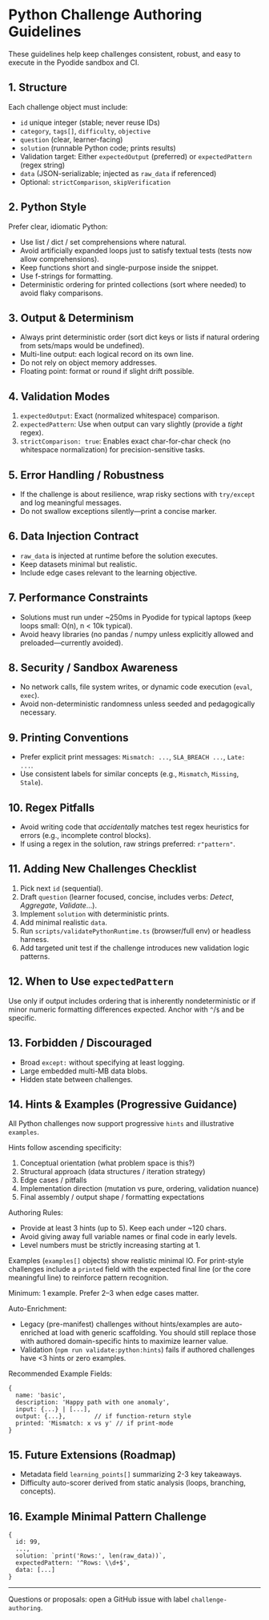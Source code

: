 # Python Challenge Authoring Guidelines

These guidelines help keep challenges consistent, robust, and easy to execute in the Pyodide sandbox and CI.

## 1. Structure
Each challenge object must include:
- `id` unique integer (stable; never reuse IDs)
- `category`, `tags[]`, `difficulty`, `objective`
- `question` (clear, learner-facing)
- `solution` (runnable Python code; prints results)
- Validation target: Either `expectedOutput` (preferred) or `expectedPattern` (regex string)
- `data` (JSON-serializable; injected as `raw_data` if referenced)
- Optional: `strictComparison`, `skipVerification`

## 2. Python Style
Prefer clear, idiomatic Python:
- Use list / dict / set comprehensions where natural.
- Avoid artificially expanded loops just to satisfy textual tests (tests now allow comprehensions).
- Keep functions short and single-purpose inside the snippet.
- Use f-strings for formatting.
- Deterministic ordering for printed collections (sort where needed) to avoid flaky comparisons.

## 3. Output & Determinism
- Always print deterministic order (sort dict keys or lists if natural ordering from sets/maps would be undefined).
- Multi-line output: each logical record on its own line.
- Do not rely on object memory addresses.
- Floating point: format or round if slight drift possible.

## 4. Validation Modes
1. `expectedOutput`: Exact (normalized whitespace) comparison.
2. `expectedPattern`: Use when output can vary slightly (provide a *tight* regex).
3. `strictComparison: true`: Enables exact char-for-char check (no whitespace normalization) for precision-sensitive tasks.

## 5. Error Handling / Robustness
- If the challenge is about resilience, wrap risky sections with `try/except` and log meaningful messages.
- Do not swallow exceptions silently—print a concise marker.

## 6. Data Injection Contract
- `raw_data` is injected at runtime before the solution executes.
- Keep datasets minimal but realistic.
- Include edge cases relevant to the learning objective.

## 7. Performance Constraints
- Solutions must run under ~250ms in Pyodide for typical laptops (keep loops small: O(n), n < 10k typical).
- Avoid heavy libraries (no pandas / numpy unless explicitly allowed and preloaded—currently avoided).

## 8. Security / Sandbox Awareness
- No network calls, file system writes, or dynamic code execution (`eval`, `exec`).
- Avoid non-deterministic randomness unless seeded and pedagogically necessary.

## 9. Printing Conventions
- Prefer explicit print messages: `Mismatch: ...`, `SLA_BREACH ...`, `Late: ...`.
- Use consistent labels for similar concepts (e.g., `Mismatch`, `Missing`, `Stale`).

## 10. Regex Pitfalls
- Avoid writing code that *accidentally* matches test regex heuristics for errors (e.g., incomplete control blocks).
- If using a regex in the solution, raw strings preferred: `r"pattern"`.

## 11. Adding New Challenges Checklist
1. Pick next `id` (sequential).
2. Draft `question` (learner focused, concise, includes verbs: *Detect*, *Aggregate*, *Validate*...).
3. Implement `solution` with deterministic prints.
4. Add minimal realistic `data`.
5. Run `scripts/validatePythonRuntime.ts` (browser/full env) or headless harness.
6. Add targeted unit test if the challenge introduces new validation logic patterns.

## 12. When to Use `expectedPattern`
Use only if output includes ordering that is inherently nondeterministic or if minor numeric formatting differences expected. Anchor with `^`/`$` and be specific.

## 13. Forbidden / Discouraged
- Broad `except:` without specifying at least logging.
- Large embedded multi-MB data blobs.
- Hidden state between challenges.

## 14. Hints & Examples (Progressive Guidance)
All Python challenges now support progressive `hints` and illustrative `examples`.

Hints follow ascending specificity:
1. Conceptual orientation (what problem space is this?)
2. Structural approach (data structures / iteration strategy)
3. Edge cases / pitfalls
4. Implementation direction (mutation vs pure, ordering, validation nuance)
5. Final assembly / output shape / formatting expectations

Authoring Rules:
- Provide at least 3 hints (up to 5). Keep each under ~120 chars.
- Avoid giving away full variable names or final code in early levels.
- Level numbers must be strictly increasing starting at 1.

Examples (`examples[]` objects) show realistic minimal IO. For print-style challenges include a `printed` field with the expected final line (or the core meaningful line) to reinforce pattern recognition.

Minimum: 1 example. Prefer 2–3 when edge cases matter.

Auto-Enrichment:
- Legacy (pre-manifest) challenges without hints/examples are auto-enriched at load with generic scaffolding. You should still replace those with authored domain-specific hints to maximize learner value.
- Validation (`npm run validate:python:hints`) fails if authored challenges have <3 hints or zero examples.

Recommended Example Fields:
```
{
  name: 'basic',
  description: 'Happy path with one anomaly',
  input: {...} | [...],
  output: {...},        // if function-return style
  printed: 'Mismatch: x vs y' // if print-mode
}
```

## 15. Future Extensions (Roadmap)
- Metadata field `learning_points[]` summarizing 2-3 key takeaways.
- Difficulty auto-scorer derived from static analysis (loops, branching, concepts).

## 16. Example Minimal Pattern Challenge
```
{
  id: 99,
  ...,
  solution: `print('Rows:', len(raw_data))`,
  expectedPattern: '^Rows: \\d+$',
  data: [...]
}
```

---
Questions or proposals: open a GitHub issue with label `challenge-authoring`.
